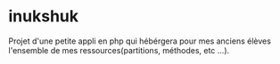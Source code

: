 # inukshuk

Projet d'une petite appli en php qui hébérgera pour mes anciens élèves l'ensemble de mes ressources(partitions, méthodes, etc ...).
